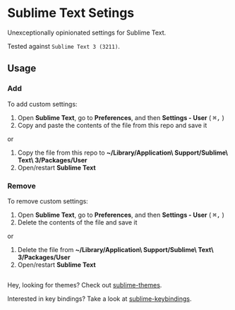 # Sublime Text Setings
Unexceptionally opinionated settings for Sublime Text.

Tested against `Sublime Text 3 (3211)`.

## Usage

### Add

To add custom settings:

1. Open **Sublime Text**, go to **Preferences**, and then **Settings - User** ( <kbd>⌘</kbd><kbd>,</kbd> )
2. Copy and paste the contents of the file from this repo and save it

or

1. Copy the file from this repo to **~/Library/Application\ Support/Sublime\ Text\ 3/Packages/User**
2. Open/restart **Sublime Text**

### Remove

To remove custom settings:

1. Open **Sublime Text**, go to **Preferences**, and then **Settings - User** ( <kbd>⌘</kbd><kbd>,</kbd> )
2. Delete the contents of the file and save it

or

1. Delete the file from **~/Library/Application\ Support/Sublime\ Text\ 3/Packages/User**
2. Open/restart **Sublime Text**

##
Hey, looking for themes? Check out [sublime-themes](https://github.com/adrfer/sublime-themes).

Interested in key bindings? Take a look at [sublime-keybindings](https://github.com/adrfer/sublime-keybindings).
